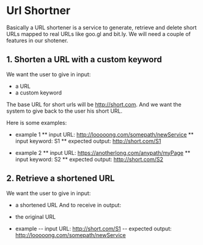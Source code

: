 # Url Shortner

Basically a URL shortener is a service to generate, retrieve and delete short URLs mapped to real URLs like goo.gl and bit.ly.
We will need a couple of features in our shotener.

## 1. Shorten a URL with a custom keyword
We want the user to give in input:
- a URL
- a custom keyword

The base URL for short urls will be http://short.com.
And we want the system to give back to the user his short URL.

Here is some examples:
* example 1
** input URL: http://looooong.com/somepath/newService
** input keyword: S1
** expected output: http://short.com/S1

* example 2
** input URL: https://anotherlong.com/anypath/myPage
** input keyword: S2
** expected output: http://short.com/S2


## 2. Retrieve a shortened URL 
We want the user to give in input:
- a shortened URL
And to receive in output:
- the original URL

- example
-- input URL: http://short.com/S1
-- expected output: http://looooong.com/somepath/newService

